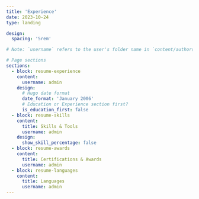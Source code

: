 ```yaml
---
title: 'Experience'
date: 2023-10-24
type: landing

design:
  spacing: '5rem'

# Note: `username` refers to the user's folder name in `content/authors/`

# Page sections
sections:
  - block: resume-experience
    content:
      username: admin
    design:
      # Hugo date format
      date_format: 'January 2006'
      # Education or Experience section first?
      is_education_first: false
  - block: resume-skills
    content:
      title: Skills & Tools
      username: admin
    design:
      show_skill_percentage: false
  - block: resume-awards
    content:
      title: Certifications & Awards
      username: admin
  - block: resume-languages
    content:
      title: Languages
      username: admin
---
```

